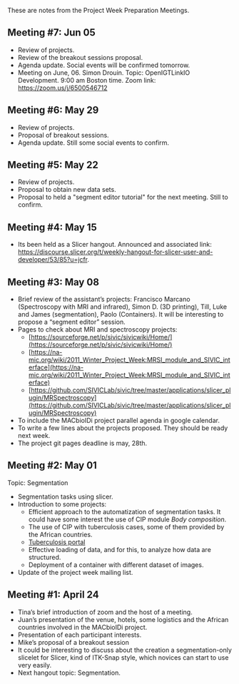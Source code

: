 These are notes from the Project Week Preparation Meetings.


## Meeting #7: Jun 05

- Review of projects.
- Review of the breakout sessions proposal.
- Agenda update. Social events will be confirmed tomorrow.
- Meeting on June, 06. Simon Drouin. Topic: OpenIGTLinkIO Development. 9:00 am Boston time. Zoom link: https://zoom.us/j/6500546712

## Meeting #6: May 29

- Review of projects.
- Proposal of breakout sessions.
- Agenda update. Still some social events to confirm.

## Meeting #5: May 22

- Review of projects.
- Proposal to obtain new data sets.
- Proposal to held a "segment editor tutorial" for the next meeting. Still to confirm.

## Meeting #4: May 15

- Its been held as a Slicer hangout. Announced and associated link:
https://discourse.slicer.org/t/weekly-hangout-for-slicer-user-and-developer/53/85?u=jcfr. 

## Meeting #3: May 08

- Brief review of the assistant’s projects: Francisco Marcano (Spectroscopy with MRI and infrared), Simon D. (3D printing), Till, Luke and James (segmentation), Paolo (Containers). It will be interesting to propose a “segment editor” session. 
- Pages to check about MRI and spectroscopy projects: 
  - [https://sourceforge.net/p/sivic/sivicwiki/Home/](https://sourceforge.net/p/sivic/sivicwiki/Home/)
  - [https://na-mic.org/wiki/2011_Winter_Project_Week:MRSI_module_and_SIVIC_interface](https://na-mic.org/wiki/2011_Winter_Project_Week:MRSI_module_and_SIVIC_interface)
  - [https://github.com/SIVICLab/sivic/tree/master/applications/slicer_plugin/MRSpectroscopy](https://github.com/SIVICLab/sivic/tree/master/applications/slicer_plugin/MRSpectroscopy)
- To include the MACbioIDi project parallel agenda in google calendar. 
- To write a few lines about the projects proposed. They should be ready next week. 
- The project git pages deadline is may, 28th. 

## Meeting #2: May 01

Topic: Segmentation
- Segmentation tasks using slicer. 
- Introduction to some projects:
  - Efficient approach to the automatization of segmentation tasks. It could have some interest the use of CIP module _Body composition_.
  - The use of CIP with tuberculosis cases, some of them provided by the African countries.
  - [Tuberculosis portal](https://data.tbportals.niaid.nih.gov/)
  - Effective loading of data, and for this, to analyze how data are structured.
  - Deployment of a container with different dataset of images.
- Update of the project week mailing list.

## Meeting #1: April 24

- Tina’s brief introduction of zoom and the host of a meeting.
-	Juan’s presentation of the venue, hotels, some logistics and the African countries involved in the MACbioIDi project. 
-	Presentation of each participant interests.
-	Mike’s proposal of a breakout session
-	It could be interesting to discuss about the creation a segmentation-only slicelet for Slicer, kind of ITK-Snap style, which novices can start to use very easily.
-	Next hangout topic: Segmentation.
